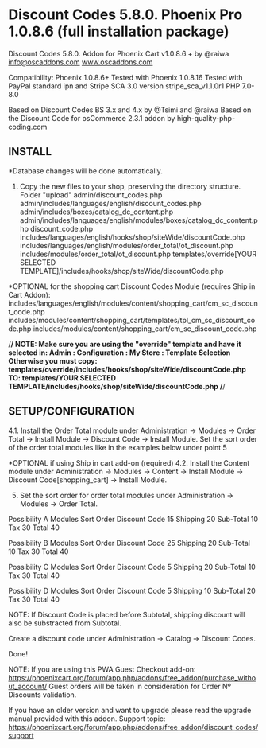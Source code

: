 # Discount Codes 5.8.0. Phoenix Pro 1.0.8.6 (full installation package)

Discount Codes 5.8.0. Addon for Phoenix Cart v1.0.8.6.+
by @raiwa
info@oscaddons.com
www.oscaddons.com

Compatibility:
Phoenix 1.0.8.6+
Tested with Phoenix 1.0.8.16
Tested with PayPal standard ipn and Stripe SCA 3.0 version stripe_sca_v1.1.0r1
PHP 7.0-8.0

Based on Discount Codes BS 3.x and 4.x by @Tsimi and @raiwa
Based on the Discount Code for osCommerce 2.3.1 addon by high-quality-php-coding.com 

## INSTALL

*Database changes will be done automatically.

1. Copy the new files to your shop, preserving the directory structure.
Folder "upload"
admin/discount_codes.php
admin/includes/languages/english/discount_codes.php
admin/includes/boxes/catalog_dc_content.php
admin/includes/languages/english/modules/boxes/catalog_dc_content.php
discount_code.php
includes/languages/english/hooks/shop/siteWide/discountCode.php
includes/languages/english/modules/order_total/ot_discount.php
includes/modules/order_total/ot_discount.php
templates/override[YOUR SELECTED TEMPLATE]/includes/hooks/shop/siteWide/discountCode.php


*OPTIONAL for the shopping cart Discount Codes Module (requires Ship in Cart Addon):
includes/languages/english/modules/content/shopping_cart/cm_sc_discount_code.php
includes/modules/content/shopping_cart/templates/tpl_cm_sc_discount_code.php
includes/modules/content/shopping_cart/cm_sc_discount_code.php


/********************************/
NOTE: Make sure you are using the "override" template and have it selected in:
Admin : Configuration : My Store : Template Selection
Otherwise you must copy:
  templates/override/includes/hooks/shop/siteWide/discountCode.php
TO:
  templates/YOUR SELECTED TEMPLATE/includes/hooks/shop/siteWide/discountCode.php
/********************************/

      
      
## SETUP/CONFIGURATION

4.1. Install the Order Total module under Administration -> Modules -> Order Total -> Install Module -> Discount Code -> Install Module.
     Set the sort order of the order total modules like in the examples below under point 5
   
*OPTIONAL if using Ship in cart add-on (required)
4.2.   Install the Content module under Administration -> Modules -> Content -> Install Module -> Discount Code[shopping_cart] -> Install Module.

5. Set the sort order for order total modules under Administration -> Modules -> Order Total.

Possibility A
Modules       Sort Order
Discount Code 15
Shipping      20
Sub-Total     10
Tax           30
Total         40

Possibility B
Modules       Sort Order
Discount Code 25
Shipping      20
Sub-Total     10
Tax           30
Total         40

Possibility C
Modules       Sort Order
Discount Code 5
Shipping      20
Sub-Total     10
Tax           30
Total         40

Possibility D
Modules       Sort Order
Discount Code 5
Shipping      10
Sub-Total     20
Tax           30
Total         40


NOTE: If Discount Code is placed before Subtotal, shipping discount will also be substracted from Subtotal.

Create a discount code under Administration -> Catalog -> Discount Codes.

Done!

NOTE: If you are using this PWA Guest Checkout add-on:
https://phoenixcart.org/forum/app.php/addons/free_addon/purchase_without_account/
Guest orders will be taken in consideration for Order Nº Discounts validation.

If you have an older version and want to upgrade please read the upgrade manual provided with this addon.
Support topic: https://phoenixcart.org/forum/app.php/addons/free_addon/discount_codes/support